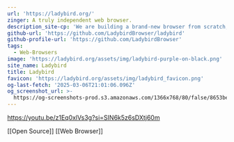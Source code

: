 ```yaml
---
url: 'https://ladybird.org/'
zinger: A truly independent web browser.
description_site-cp: 'We are building a brand-new browser from scratch, backed by a non-profit.'
github-url: 'https://github.com/LadybirdBrowser/ladybird'
github-profile-url: 'https://github.com/LadybirdBrowser'
tags:
  - Web-Browsers
image: 'https://ladybird.org/assets/img/ladybird-purple-on-black.png'
site_name: Ladybird
title: Ladybird
favicon: 'https://ladybird.org/assets/img/ladybird_favicon.png'
og-last-fetch: '2025-03-06T21:01:06.096Z'
og_screenshot_url: >-
  https://og-screenshots-prod.s3.amazonaws.com/1366x768/80/false/8653be1cd285d2660652db0e8fc6986b4101f77f6a1efca1f16701e6d430e4ac.jpeg
---
```


https://youtu.be/z1Eq0xlVs3g?si=SIN6k5z6sDXtj60m

[[Open Source]] [[Web Browser]]
